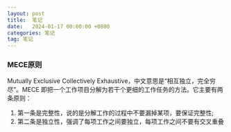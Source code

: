 ```yaml
---
layout: post
title:  笔记
date:   2024-01-17 00:00:00 +0800
categories: 笔记
tag: 笔记
---
```




### MECE原则

Mutually Exclusive Collectively Exhaustive，中文意思是“相互独立，完全穷尽”。MECE 即把一个工作项目分解为若干个更细的工作任务的方法。它主要有两条原则：

1. 第一条是完整性，说的是分解工作的过程中不要漏掉某项，要保证完整性;
2. 第二条是独立性，强调了每项工作之间要独立，每项工作之间不要有交叉重叠

